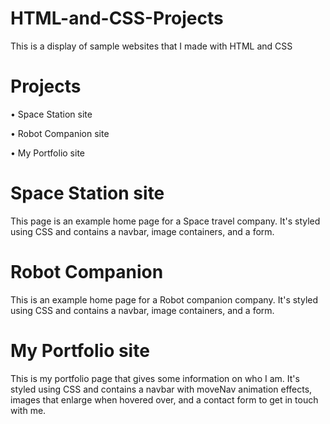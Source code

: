 # HTML-and-CSS-Projects
This is a display of sample websites that I made with HTML and CSS
# Projects
• Space Station site

• Robot Companion site

• My Portfolio site

# Space Station site
This page is an example home page for a Space travel company. It's styled using 
CSS and contains a navbar, image containers, and a form.

# Robot Companion
This is an example home page for a Robot companion company. It's styled using
CSS and contains a navbar, image containers, and a form.

# My Portfolio site
This is my portfolio page that gives some information on who I am. It's styled using 
CSS and contains a navbar with moveNav animation effects, images that enlarge when
hovered over, and a contact form to get in touch with me. 
